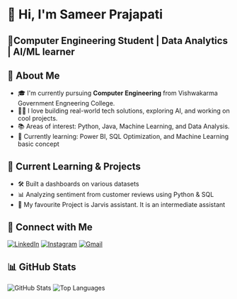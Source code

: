 
# 👋 Hi, I'm Sameer Prajapati
## 🚀Computer Engineering Student | Data Analytics | AI/ML learner

## 🧠 About Me

- 🎓 I'm currently pursuing **Computer Engineering** from Vishwakarma Government Engneering College.
- 🧑‍💻 I love building real-world tech solutions, exploring AI, and working on cool projects.
- 📚 Areas of interest: Python, Java, Machine Learning, and Data Analysis.
- 🎯 Currently learning: Power BI, SQL Optimization, and Machine Learning basic concept

## 📘 Current Learning & Projects

- 🛠️ Built a dashboards on various datasets
- 📊 Analyzing sentiment from customer reviews using Python & SQL
- 🧠 My favourite Project is Jarvis assistant. It is an intermediate assistant

## 🔗 Connect with Me

[![LinkedIn](https://img.shields.io/badge/LinkedIn-0077B5?style=flat&logo=linkedin&logoColor=white)](https://www.linkedin.com/in/sameer-prajapati)
[![Instagram](https://img.shields.io/badge/Instagram-E4405F?style=flat&logo=instagram&logoColor=white)](https://www.instagram.com/sameer_.0904)
[![Gmail](https://img.shields.io/badge/Gmail-D14836?style=flat&logo=gmail&logoColor=white)](mailto:sameerprajapati0904@gmail.com)

## 📊 GitHub Stats

![GitHub Stats](https://github-readme-stats.vercel.app/api?username=Sameer-0904&show_icons=true&theme=tokyonight)
![Top Languages](https://github-readme-stats.vercel.app/api/top-langs/?username=Sameer-0904&layout=compact&theme=tokyonight)
